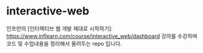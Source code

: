 # interactive-web
인프런의 [인터랙티브 웹 개발 제대로 시작하기]: https://www.inflearn.com/course/interactive_web/dashboard 강의를 수강하며
코드 및 수업내용을 정리해서 올려두는 repo 입니다.
